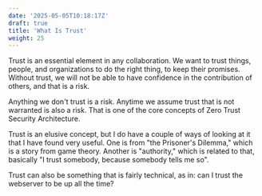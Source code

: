 ```yaml
---
date: '2025-05-05T10:18:17Z'
draft: true
title: 'What Is Trust'
weight: 25
---
```


Trust is an essential element in any collaboration.
We want to trust things, people, and organizations to do the right thing, to keep their promises.
Without trust, we will not be able to have confidence in the contribution of others, and that is a risk.

Anything we don't trust is a risk.
Anytime we assume trust that is not warranted is also a risk.
That is one of the core concepts of Zero Trust Security Architecture.

Trust is an elusive concept, but I do have a couple of ways of looking at it that I have found very useful.
One is from "the Prisoner's Dilemma," which is a story from game theory.
Another is "authority," which is related to that, basically "I trust somebody, because somebody tells me so".

Trust can also be something that is fairly technical, as in: can I trust the webserver to be up all the time?

